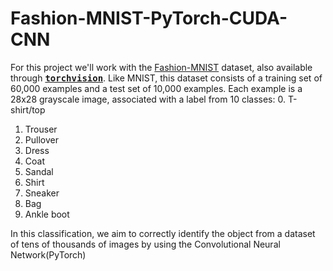 # Fashion-MNIST-PyTorch-CUDA-CNN
For this project we'll work with the <a href='https://www.kaggle.com/zalando-research/fashionmnist'>Fashion-MNIST</a> dataset, also available through <a href='https://pytorch.org/docs/stable/torchvision/index.html'><tt><strong>torchvision</strong></tt></a>. Like MNIST, this dataset consists of a training set of 60,000 examples and a test set of 10,000 examples. Each example is a 28x28 grayscale image, associated with a label from 10 classes:
0. T-shirt/top
1. Trouser
2. Pullover
3. Dress
4. Coat
5. Sandal
6. Shirt
7. Sneaker
8. Bag
9. Ankle boot


In this classification, we aim to correctly identify the object from a dataset of tens of thousands of images by using the Convolutional Neural Network(PyTorch)
